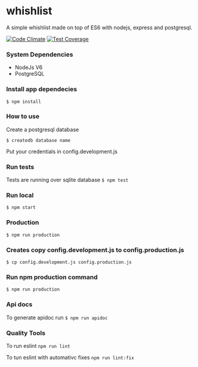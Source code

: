 # whishlist
A simple whishlist made on top of ES6 with nodejs, express and postgresql. 

[![Code Climate](https://codeclimate.com/github/danjesus/whishlist/badges/gpa.svg)](https://codeclimate.com/github/danjesus/whishlist)
[![Test Coverage](https://codeclimate.com/github/danjesus/whishlist/badges/coverage.svg)](https://codeclimate.com/github/danjesus/whishlist/coverage)

### System Dependencies
* NodeJs V6
* PostgreSQL

### Install app dependecies 
```$ npm install``` 

### How to use
Create a postgresql database

```$ createdb database name```

Put your credentials in config.development.js

### Run tests
Tests are running over sqlite database
```$ npm test```

### Run local
```$ npm start```

### Production
```$ npm run production```

### Creates copy config.development.js to config.production.js
```$ cp config.development.js config.production.js```

### Run npm production command
```$ npm run production```

### Api docs

To generate apidoc run
```$ npm run apidoc```

### Quality Tools
To run eslint 
```npm run lint```

To tun eslint with automativc fixes
```npm run lint:fix```
